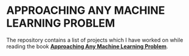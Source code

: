 # **APPROACHING ANY MACHINE LEARNING PROBLEM**  
The repository contains a list of projects which I have worked on while reading the book [**Approaching Any Machine Learning Problem**](https://github.com/abhishekkrthakur/approachingalmost). 
